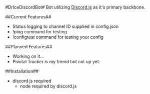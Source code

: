 #DrIceDiscordBot#
Bot utilizing [Discord.js](https://github.com/hydrabolt/discord.js) as it's primary backbone.

##Current Features##
- Status logging to channel ID supplied in config.json
- !ping command for testing
- !configtest command for testing your config

##Planned Features##
- Working on it...
- Pivotal Tracker is my friend but not up yet.

##Installation##
- discord.js required
  - node required by discord.js